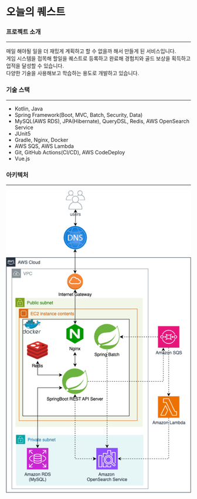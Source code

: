 # 오늘의 퀘스트

### 프로젝트 소개

---
매일 해야될 일을 더 재밌게 계획하고 할 수 없을까 해서 만들게 된 서비스입니다.   
게임 시스템을 접목해 할일을 퀘스트로 등록하고 완료해 경험치와 골드 보상을 획득하고 업적을 달성할 수 있습니다.  
다양한 기술을 사용해보고 학습하는 용도로 개발하고 있습니다.

### 기술 스택

---
- Kotlin, Java
- Spring Framework(Boot, MVC, Batch, Security, Data)
- MySQL(AWS RDS), JPA(Hibernate), QueryDSL, Redis, AWS OpenSearch Service
- JUnit5
- Gradle, Nginx, Docker
- AWS SQS, AWS Lambda
- Git, GitHub Actions(CI/CD), AWS CodeDeploy
- Vue.js

### 아키텍처

---
![아키텍처](./docs/architecture.png)
